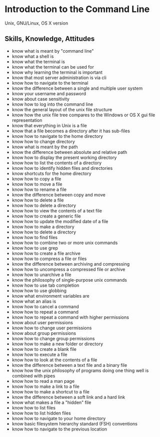 # Introduction to the Command Line

Unix, GNU/Linux, OS X version

## Skills, Knowledge, Attitudes

* know what is meant by "command line"
* know what a shell is
* know what the terminal is
* know what the terminal can be used for
* know why learning the terminal is important
* know that most server administration is via cli
* know how to navigate to the terminal
* know the difference between a single and multiple user system
* know your username and password
* know about case sensitivity
* know how to log into the command line
* know the general layout of the unix file structure
* know how the unix file tree compares to the Windows or OS X gui file representation
* know that everything in Unix is a file
* know that a file becomes a directory after it has sub-files
* know how to navigate to the home directory
* know how to change directory
* know what is meant by the path
* know the difference between absolute and relative path
* know how to display the present working directory
* know how to list the contents of a directory
* know how to identify hidden files and directories
* know shortcuts for the home directory
* know how to copy a file
* know how to move a file
* know how to rename a file
* know the difference between copy and move
* know how to delete a file
* know how to delete a directory
* know how to view the contents of a text file
* know how to create a generic file
* know how to update the modified date of a file
* know how to make a directory
* know how to delete a directory
* know how to find files 
* know how to combine two or more unix commands
* know how to use grep
* know how to create a file archive
* know how to compress a file or files
* know the difference between archiving and compressing
* know how to uncompress a compressed file or archive
* know how to unarchive a file 
* know the philosophy of single-purpose unix commands
* know how to use tab completion
* know how to use globbing
* know what environment variables are
* know what an alias is
* know how to cancel a command
* know how to repeat a command
* know how to repeat a command with higher permissions
* know about user permissions
* know how to change user permissions
* know about group permissions
* know how to change group permissions
* know how to make a new folder or directory
* know how to create a blank file
* know how to execute a file
* know how to look at the contents of a file
* know the difference between a text file and a binary file
* know how the unix philosophy of programs doing one thing well is combined with pipes
* know how to read a man page
* know how to make a link to a file
* know how to make a shortcut to a file
* know the difference between a soft link and a hard link
* know what makes a file a "hidden" file
* know how to list files
* know how to list hidden files
* know how to navigate to your home directory
* know basic filesystem hierarchy standard (FSH) conventions
* know how to navigate to the previous location
